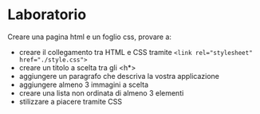# Laboratorio

Creare una pagina html e un foglio css, provare a:
- creare il collegamento tra HTML e CSS tramite `<link rel="stylesheet" href="./style.css">`
- creare un titolo a scelta tra gli <h*>
- aggiungere un paragrafo che descriva la vostra applicazione
- aggiungere almeno 3 immagini a scelta
- creare una lista non ordinata di almeno 3 elementi
- stilizzare a piacere tramite CSS